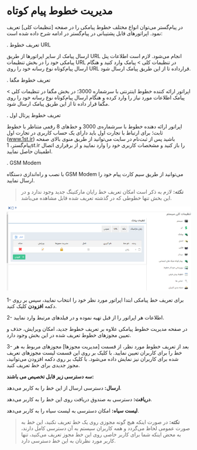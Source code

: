 # مدیریت خطوط پیام کوتاه

در پیام‌گستر می‌توان انواع مختلف خطوط پیامکی را در صفحه [تنظیمات کلی] تعریف نمود. اپراتورهای قابل پشتیبانی در پیام‌گستر در ادامه شرح داده شده است:

. تعریف خطوط URL

ارسال پیامک از سایر اپراتورها از طریق URL انجام می‌شود. لازم است اطلاعات پنل پیامکی خود را در بخش تنظیمات URL در تنظیمات کلی > پیامک وارد کنید و هنگام ارسال پیام‌کوتاه نوع رسانه خود را روی URL قرارداده تا از این طریق پیامک ارسال شود.

. تعریف خطوط مگفا

اپراتور ارائه کننده خطوط اینترنتی با سرشماره 3000؛ در بخش مگفا در تنظیمات کلی > پیامک اطلاعات مورد نیاز را وارد کرده و هنگام ارسال پیام‌کوتاه نوع رسانه خود را روی مگفا قرار داده تا از این طریق پیامک ارسال شود.
 

. تعریف خطوط پرتال اول

اپراتور ارائه دهنده خطوط با سرشماره‌ی 3000 و خط‌های 8 رقمی متناظر با خطوط ثابت؛ برای ارتباط با تجارت اول باید دارای یک حساب کاربری در تجارت اول (www.1st.ir) باشید پس از ثبت‌نام در سایت می‌توانید از طریق منوی بالای صفحه پیام‌گستر، 1st.ir را باز کنید و مشخصات کاربری خود را وارد نمایید و از برقراری اتصال اطمینان حاصل نمایید.

. GSM Modem

با نصب و راه‌اندازی دستگاه GSM Modem می‌توانید از طریق سیم کارت پیام خود را ارسال نمایید.


> **نکته:** لازم به ذکر است امکان تعریف خط رایان مارکتینگ جدید وجود ندارد و در این بخش تنها خطوطی که در گذشته تعریف شده قابل مشاهده می‌باشد. 


![](sms4.png)

1- برای تعریف خط پیامکی ابتدا اپراتور مورد نظر خود را انتخاب نمایید، سپس بر روی دکمه **افزودن** کلیک کنید.

2- اطلاعات هر اپراتور را از قبل تهیه نموده و در فیلدهای مرتبط وارد نمایید.

در صفحه مدیریت خطوط پیامکی علاوه بر تعریف خطوط جدید، امکان ویرایش، حذف و تعیین مجوزهای خطوط تعریف شده در این بخش وجود دارد.

3- بعد از تعریف خطوط مورد نظر، از قسمت [مدیریت مجوزها] مجوزهای مربوط به هر خط را برای کاربران تعیین نمایید. با کلیک بر روی این قسمت لیست مجوزهای تعریف شده برای کاربران نیز نمایش داده می‌شود. با کلیک بر روی دکمه افزودن می‌توانید، مجوز جدیدی برای خط تعریف کنید.

**سه دسترسی زیر قابل تخصیص می باشند:**

**ارسال:** دسترسی ارسال از این خط را به کاربر می‌دهد.

**دریافت:** دسترسی به صندوق دریافت روی این خط را به کاربر می‌دهد.

**لیست سیاه:** امکان دسترسی به لیست سیاه را به کاربر می‌دهد.

> **نکته:** در صورت اینکه هیچ گونه مجوزی روی یک خط تعریف نکنید، این خط به صورت عمومی لحاظ می‌گردد و همه کاربران سیستم به آن دسترسی کامل دارند، به محض اینکه شما برای کاربر خاصی روی این خط مجوز تعریف می‌کنید، تنها کاربر مورد نظرتان به این خط دسترسی دارد.


 


